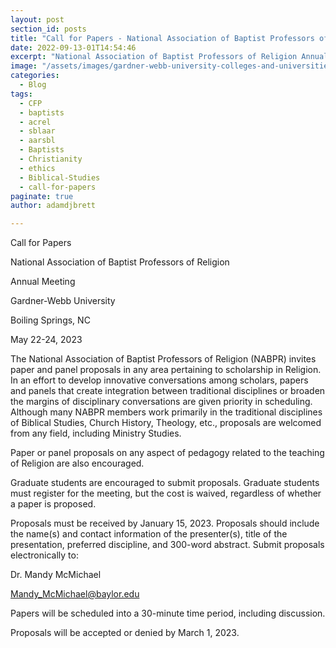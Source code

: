 ```yaml
---
layout: post
section_id: posts
title: "Call for Papers - National Association of Baptist Professors of Religion"
date: 2022-09-13-01T14:54:46
excerpt: "National Association of Baptist Professors of Religion Annual Meeting at Gardner Webb Uniersity, May 22-24 2023"
image: "/assets/images/gardner-webb-university-colleges-and-universities-nc-1440.jpg"
categories:
  - Blog
tags:
  - CFP
  - baptists
  - acrel
  - sblaar
  - aarsbl
  - Baptists
  - Christianity
  - ethics
  - Biblical-Studies
  - call-for-papers
paginate: true
author: adamdjbrett

---
```


Call for Papers

National Association of Baptist Professors of Religion

Annual Meeting

Gardner-Webb University

Boiling Springs, NC

May 22-24, 2023

The National Association of Baptist Professors of Religion (NABPR) invites paper and panel proposals in any area pertaining to scholarship in Religion. In an effort to develop innovative conversations among scholars, papers and panels that create integration between traditional disciplines or broaden the margins of disciplinary conversations are given priority in scheduling. Although many NABPR members work primarily in the traditional disciplines of Biblical Studies, Church History, Theology, etc., proposals are welcomed from any field, including Ministry Studies.

Paper or panel proposals on any aspect of pedagogy related to the teaching of Religion are also encouraged.

Graduate students are encouraged to submit proposals. Graduate students must register for the meeting, but the cost is waived, regardless of whether a paper is proposed.

Proposals must be received by January 15, 2023. Proposals should include the name(s) and contact information of the presenter(s), title of the presentation, preferred discipline, and 300-word abstract. Submit proposals electronically to:

Dr. Mandy McMichael

[Mandy_McMichael@baylor.edu](mailto:Mandy_McMichael@baylor.edu)

Papers will be scheduled into a 30-minute time period, including discussion.

Proposals will be accepted or denied by March 1, 2023.